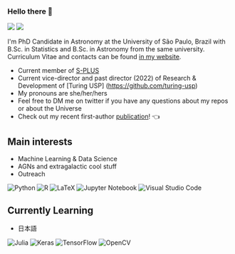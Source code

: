 ### Hello there 👋

![](https://komarev.com/ghpvc/?username=marixko&color=orange)
![](https://img.shields.io/twitter/follow/Li_Nkzd?style=social)



I'm PhD Candidate in Astronomy at the University of São Paulo, Brazil with B.Sc. in Statistics and B.Sc. in Astronomy from the same university. Curriculum Vitae and contacts can be found [in my website](https://marixko.github.io/). 

- Current member of [S-PLUS](https://www.splus.iag.usp.br/)
- Current vice-director and past director (2022) of Research & Development of [Turing USP] (https://github.com/turing-usp)
- My pronouns are she/her/hers
- Feel free to DM me on twitter if you have any questions about my repos or about the Universe
- Check out my recent first-author [publication](https://ui.adsabs.harvard.edu/abs/2021MNRAS.tmp.1780N/abstract)! 👈


## Main interests
- Machine Learning & Data Science
- AGNs and extragalactic cool stuff
- Outreach


![Python](https://img.shields.io/badge/python-3670A0?style=for-the-badge&logo=python&logoColor=ffdd54)
![R](https://img.shields.io/badge/r-%23276DC3.svg?style=for-the-badge&logo=r&logoColor=white)
![LaTeX](https://img.shields.io/badge/latex-%23008080.svg?style=for-the-badge&logo=latex&logoColor=white)
![Jupyter Notebook](https://img.shields.io/badge/jupyter-%23FA0F00.svg?style=for-the-badge&logo=jupyter&logoColor=white)
![Visual Studio Code](https://img.shields.io/badge/Visual%20Studio%20Code-0078d7.svg?style=for-the-badge&logo=visual-studio-code&logoColor=white)


## Currently Learning
- 日本語

![Julia](https://img.shields.io/badge/-Julia-9558B2?style=for-the-badge&logo=julia&logoColor=white)
![Keras](https://img.shields.io/badge/Keras-%23D00000.svg?style=for-the-badge&logo=Keras&logoColor=white)
![TensorFlow](https://img.shields.io/badge/TensorFlow-%23FF6F00.svg?style=for-the-badge&logo=TensorFlow&logoColor=white)
![OpenCV](https://img.shields.io/badge/opencv-%23white.svg?style=for-the-badge&logo=opencv&logoColor=white)


<!--
**marixko/marixko** is a ✨ _special_ ✨ repository because its `README.md` (this file) appears on your GitHub profile.

Here are some ideas to get you started:

- 🔭 I’m currently working on ...
- 🌱 I’m currently learning ...
- 👯 I’m looking to collaborate on ...
- 🤔 I’m looking for help with ...
- 💬 Ask me about ...
- 📫 How to reach me: ...
- 😄 Pronouns: ...
- ⚡ Fun fact: ...
-->
